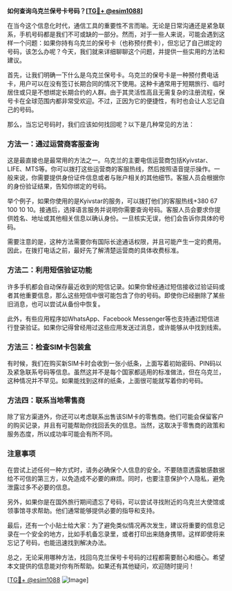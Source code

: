 **如何查询乌克兰保号卡号码？[[TG💪+ @esim1088](https://t.me/s/esim1088)]**

在当今这个信息化时代，通信工具的重要性不言而喻。无论是日常沟通还是紧急联系，手机号码都是我们不可或缺的一部分。然而，对于一些人来说，可能会遇到这样一个问题：如果你持有乌克兰的保号卡（也称预付费卡），但忘记了自己绑定的号码，该怎么办呢？今天，我们就来详细聊聊这个问题，并提供一些实用的方法和建议。

首先，让我们明确一下什么是乌克兰保号卡。乌克兰的保号卡是一种预付费电话卡，用户可以在没有签订长期合同的情况下使用。这种卡通常用于短期旅行、临时居住或只是不想绑定长期合约的人群。由于其灵活性高且无需复杂的注册流程，保号卡在全球范围内都非常受欢迎。不过，正因为它的便捷性，有时也会让人忘记自己的号码。

那么，当忘记号码时，我们应该如何找回呢？以下是几种常见的方法：

### 方法一：通过运营商客服查询

这是最直接也是最常用的方法之一。乌克兰的主要电信运营商包括Kyivstar、LIFE、MTS等。你可以拨打这些运营商的客服热线，然后按照语音提示操作。一般来说，你需要提供身份证件信息或者与账户相关的其他细节。客服人员会根据你的身份验证结果，告知你绑定的号码。

举个例子，如果你使用的是Kyivstar的服务，可以拨打他们的客服热线+380 67 100 10 10。接通后，选择语言服务并说明你需要查询号码。客服人员会要求你提供姓名、地址或其他相关信息以确认身份。一旦核实无误，他们会告诉你具体的号码。

需要注意的是，这种方法需要你有国际长途通话权限，并且可能产生一定的费用。因此，在拨打电话之前，最好先了解清楚运营商的具体收费标准。

### 方法二：利用短信验证功能

许多手机都会自动保存最近收到的短信记录。如果你曾经通过短信接收过验证码或者其他重要信息，那么这些短信中很可能包含了你的号码。即使你已经删除了某些旧消息，也可以尝试从备份中恢复。

此外，有些应用程序如WhatsApp、Facebook Messenger等也支持通过短信进行登录验证。如果你记得曾经用过这些应用发送过消息，或许能够从中找到线索。

### 方法三：检查SIM卡包装盒

有时候，我们在购买新SIM卡时会收到一张小纸条，上面写着初始密码、PIN码以及紧急联系号码等信息。虽然这并不是每个国家都适用的标准做法，但在乌克兰，这种情况并不罕见。如果能找到这样的纸条，上面很可能就写着你的号码。

### 方法四：联系当地零售商

除了官方渠道外，你还可以考虑联系出售该SIM卡的零售商。他们可能会保留客户的购买记录，并且有可能帮助你找回丢失的信息。当然，这取决于零售商的政策和服务态度，所以成功率可能会有所不同。

### 注意事项

在尝试上述任何一种方式时，请务必确保个人信息的安全。不要随意透露敏感数据给不可信的第三方，以免造成不必要的麻烦。同时，也要注意保护个人隐私，避免泄露过多不必要的信息。

另外，如果你是在国外旅行期间遗忘了号码，可以尝试寻找附近的乌克兰大使馆或领事馆寻求帮助。他们通常能够提供必要的指导和支持。

最后，还有一个小贴士给大家：为了避免类似情况再次发生，建议将重要的信息记录在一个安全的地方，比如手机备忘录里，或者打印出来随身携带。这样即使将来忘记了号码，也能迅速找到解决办法。

总之，无论采用哪种方法，找回乌克兰保号卡号码的过程都需要耐心和细心。希望本文提供的信息能对你有所帮助。如果还有其他疑问，欢迎随时提问！

[[TG💪+ @esim1088](https://t.me/s/esim1088) ![Image](https://i.postimg.cc/4NQfJmqS/Snipaste-2025-05-13-00-14-12.png)]